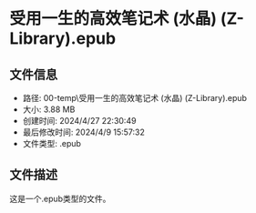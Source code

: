 ﻿# 受用一生的高效笔记术 (水晶) (Z-Library).epub

## 文件信息
- 路径: 00-temp\受用一生的高效笔记术 (水晶) (Z-Library).epub
- 大小: 3.88 MB
- 创建时间: 2024/4/27 22:30:49
- 最后修改时间: 2024/4/9 15:57:32
- 文件类型: .epub

## 文件描述
这是一个.epub类型的文件。

